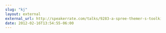 ```yaml
---
slug: "kj"
layout: external
external_url: http://speakerrate.com/talks/9283-a-spree-themer-s-toolkit
date: 2012-02-16T13:54:55-06:00
---
```

